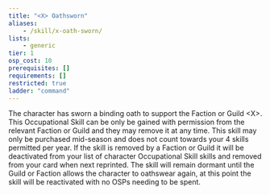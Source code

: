 ```yaml
---
title: "<X> Oathsworn"
aliases:
    - /skill/x-oath-sworn/
lists:
    - generic
tier: 1
osp_cost: 10
prerequisites: []
requirements: []
restricted: true
ladder: "command"
---
```

The character has sworn a binding oath to support the Faction or Guild \<X>. This Occupational Skill can be only be gained with permission from the relevant Faction or Guild and they may remove it at any time. This skill may only be purchased mid-season and does not count towards your 4 skills permitted per year. If the skill is removed by a Faction or Guild it will be deactivated from your list of character Occupational Skill skills and removed from your card when next reprinted. The skill will remain dormant until the Guild or Faction allows the character to oathswear again, at this point the skill will be reactivated with no OSPs needing to be spent.